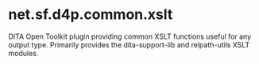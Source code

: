 net.sf.d4p.common.xslt
======================

DITA Open Toolkit plugin providing common XSLT functions useful for any output type. Primarily provides the dita-support-lib and relpath-utils XSLT modules.

